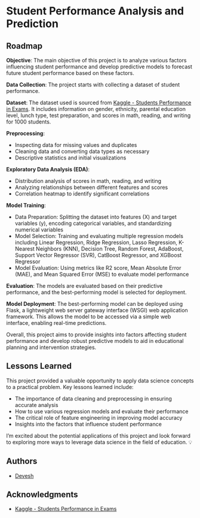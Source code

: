 

# Student Performance Analysis and Prediction

## Roadmap

**Objective**: The main objective of this project is to analyze various factors influencing student performance and develop predictive models to forecast future student performance based on these factors.

**Data Collection**: The project starts with collecting a dataset of student performance. 

**Dataset**: The dataset used is sourced from [Kaggle - Students Performance in Exams](https://www.kaggle.com/datasets/spscientist/students-performance-in-exams?datasetId=74977). It includes information on gender, ethnicity, parental education level, lunch type, test preparation, and scores in math, reading, and writing for 1000 students.

**Preprocessing**: 
- Inspecting data for missing values and duplicates
- Cleaning data and converting data types as necessary
- Descriptive statistics and initial visualizations

**Exploratory Data Analysis (EDA)**: 
- Distribution analysis of scores in math, reading, and writing
- Analyzing relationships between different features and scores
- Correlation heatmap to identify significant correlations

**Model Training**:
- Data Preparation: Splitting the dataset into features (X) and target variables (y), encoding categorical variables, and standardizing numerical variables
- Model Selection: Training and evaluating multiple regression models including Linear Regression, Ridge Regression, Lasso Regression, K-Nearest Neighbors (KNN), Decision Tree, Random Forest, AdaBoost, Support Vector Regressor (SVR), CatBoost Regressor, and XGBoost Regressor
- Model Evaluation: Using metrics like R2 score, Mean Absolute Error (MAE), and Mean Squared Error (MSE) to evaluate model performance

**Evaluation**: The models are evaluated based on their predictive performance, and the best-performing model is selected for deployment.

**Model Deployment**: The best-performing model can be deployed using Flask, a lightweight web server gateway interface (WSGI) web application framework. This allows the model to be accessed via a simple web interface, enabling real-time predictions.

Overall, this project aims to provide insights into factors affecting student performance and develop robust predictive models to aid in educational planning and intervention strategies.

## Lessons Learned

This project provided a valuable opportunity to apply data science concepts to a practical problem. Key lessons learned include:
- The importance of data cleaning and preprocessing in ensuring accurate analysis
- How to use various regression models and evaluate their performance
- The critical role of feature engineering in improving model accuracy
- Insights into the factors that influence student performance

I’m excited about the potential applications of this project and look forward to exploring more ways to leverage data science in the field of education. 💡

## Authors

- [Devesh](https://github.com/Devesh061102)

## Acknowledgments

- [Kaggle - Students Performance in Exams](https://www.kaggle.com/datasets/spscientist/students-performance-in-exams?datasetId=74977)

